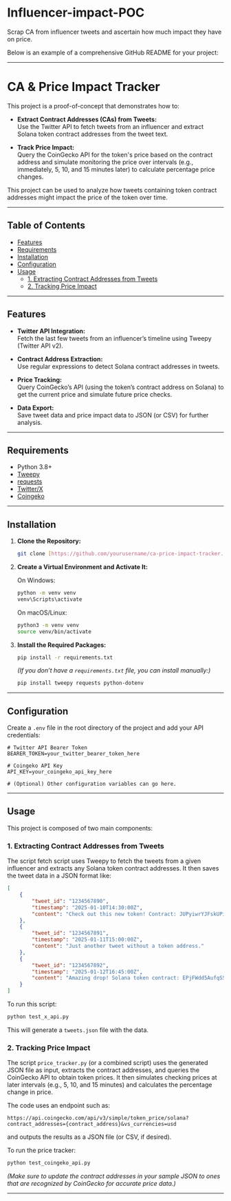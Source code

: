 # Influencer-impact-POC
Scrap CA from influencer tweets and ascertain how much impact they have on price. 

Below is an example of a comprehensive GitHub README for your project:

---

# CA & Price Impact Tracker

This project is a proof-of-concept that demonstrates how to:

- **Extract Contract Addresses (CAs) from Tweets:**  
  Use the Twitter API to fetch tweets from an influencer and extract Solana token contract addresses from the tweet text.

- **Track Price Impact:**  
  Query the CoinGecko API for the token's price based on the contract address and simulate monitoring the price over intervals (e.g., immediately, 5, 10, and 15 minutes later) to calculate percentage price changes.

This project can be used to analyze how tweets containing token contract addresses might impact the price of the token over time.

---

## Table of Contents

- [Features](#features)
- [Requirements](#requirements)
- [Installation](#installation)
- [Configuration](#configuration)
- [Usage](#usage)
  - [1. Extracting Contract Addresses from Tweets](#1-extracting-contract-addresses-from-tweets)
  - [2. Tracking Price Impact](#2-tracking-price-impact)


---

## Features

- **Twitter API Integration:**  
  Fetch the last few tweets from an influencer’s timeline using Tweepy (Twitter API v2).

- **Contract Address Extraction:**  
  Use regular expressions to detect Solana contract addresses in tweets.

- **Price Tracking:**  
  Query CoinGecko’s API (using the token’s contract address on Solana) to get the current price and simulate future price checks.

- **Data Export:**  
  Save tweet data and price impact data to JSON (or CSV) for further analysis.

---

## Requirements

- Python 3.8+
- [Tweepy](https://www.tweepy.org/)
- [requests](https://docs.python-requests.org/)
- [Twitter/X](https://developer.twitter.com/)
- [Coingeko](https://developer.twitter.com/)

---

## Installation

1. **Clone the Repository:**

   ```bash
   git clone [https://github.com/yourusername/ca-price-impact-tracker.git](https://github.com/fehyee/Influencer-impact-POC)
   ```

2. **Create a Virtual Environment and Activate It:**

   On Windows:

   ```bash
   python -m venv venv
   venv\Scripts\activate
   ```

   On macOS/Linux:

   ```bash
   python3 -m venv venv
   source venv/bin/activate
   ```

3. **Install the Required Packages:**

   ```bash
   pip install -r requirements.txt
   ```

   *(If you don’t have a `requirements.txt` file, you can install manually:)*

   ```bash
   pip install tweepy requests python-dotenv
   ```

---

## Configuration

Create a `.env` file in the root directory of the project and add your API credentials:

```env
# Twitter API Bearer Token
BEARER_TOKEN=your_twitter_bearer_token_here

# Coingeko API Key
API_KEY=your_coingeko_api_key_here

# (Optional) Other configuration variables can go here.
```

---

## Usage

This project is composed of two main components:

### 1. Extracting Contract Addresses from Tweets

The script fetch script uses Tweepy to fetch the tweets from a given influencer and extracts any Solana token contract addresses. It then saves the tweet data in a JSON format like:

```json
[
    {
        "tweet_id": "1234567890",
        "timestamp": "2025-01-10T14:30:00Z",
        "content": "Check out this new token! Contract: JUPyiwrYJFskUPiHa7hkeR8VUtAeFoSYbKedZNsDvCN"
    },
    {
        "tweet_id": "1234567891",
        "timestamp": "2025-01-11T15:00:00Z",
        "content": "Just another tweet without a token address."
    },
    {
        "tweet_id": "1234567892",
        "timestamp": "2025-01-12T16:45:00Z",
        "content": "Amazing drop! Solana token contract: EPjFWdd5AufqSSqeM2qN1xzybapC8G4wEGGkZwyTDt1v"
    }
]
```

To run this script:

```bash
python test_x_api.py
```

This will generate a `tweets.json` file with the data.

### 2. Tracking Price Impact

The script `price_tracker.py` (or a combined script) uses the generated JSON file as input, extracts the contract addresses, and queries the CoinGecko API to obtain token prices. It then simulates checking prices at later intervals (e.g., 5, 10, and 15 minutes) and calculates the percentage change in price.

The code uses an endpoint such as:

```
https://api.coingecko.com/api/v3/simple/token_price/solana?contract_addresses={contract_address}&vs_currencies=usd
```

and outputs the results as a JSON file (or CSV, if desired).

To run the price tracker:

```bash
python test_coingeko_api.py
```

*(Make sure to update the contract addresses in your sample JSON to ones that are recognized by CoinGecko for accurate price data.)*

---

